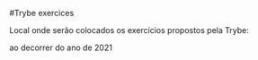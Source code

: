 #Trybe exercices

Local onde serão colocados os exercícios propostos pela Trybe:

ao decorrer do ano de 2021
